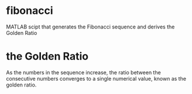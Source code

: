 # fibonacci
MATLAB scipt that generates the Fibonacci sequence and derives the Golden Ratio
# the Golden Ratio
As the numbers in the sequence increase, the ratio between the consecutive numbers converges to a single numerical value, known as the golden ratio.
